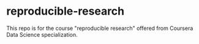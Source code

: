 # reproducible-research
This repo is for the course "reproducible research" offered from Coursera Data Science specialization.
